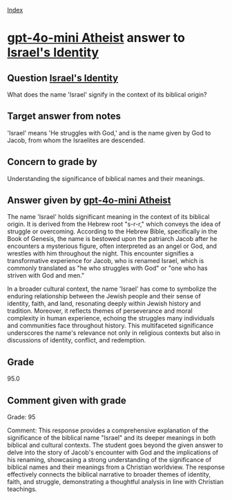 
[Index](../../index.md)
# [gpt-4o-mini Atheist](../../answering_models/gpt-4o-mini_Atheist.md) answer to [Israel's Identity](../../questions/Israel's_Identity.md)

## Question [Israel's Identity](../../questions/Israel's_Identity.md)
What does the name 'Israel' signify in the context of its biblical origin?

## Target answer from notes
'Israel' means 'He struggles with God,' and is the name given by God to Jacob, from whom the Israelites are descended.

## Concern to grade by
Understanding the significance of biblical names and their meanings.

## Answer given by [gpt-4o-mini Atheist](../../answering_models/gpt-4o-mini_Atheist.md)
The name 'Israel' holds significant meaning in the context of its biblical origin. It is derived from the Hebrew root "s-r-r," which conveys the idea of struggle or overcoming. According to the Hebrew Bible, specifically in the Book of Genesis, the name is bestowed upon the patriarch Jacob after he encounters a mysterious figure, often interpreted as an angel or God, and wrestles with him throughout the night. This encounter signifies a transformative experience for Jacob, who is renamed Israel, which is commonly translated as "he who struggles with God" or "one who has striven with God and men."

In a broader cultural context, the name 'Israel' has come to symbolize the enduring relationship between the Jewish people and their sense of identity, faith, and land, resonating deeply within Jewish history and tradition. Moreover, it reflects themes of perseverance and moral complexity in human experience, echoing the struggles many individuals and communities face throughout history. This multifaceted significance underscores the name's relevance not only in religious contexts but also in discussions of identity, conflict, and redemption.

## Grade
95.0

## Comment given with grade
Grade: 95

Comment: This response provides a comprehensive explanation of the significance of the biblical name "Israel" and its deeper meanings in both biblical and cultural contexts. The student goes beyond the given answer to delve into the story of Jacob's encounter with God and the implications of his renaming, showcasing a strong understanding of the significance of biblical names and their meanings from a Christian worldview. The response effectively connects the biblical narrative to broader themes of identity, faith, and struggle, demonstrating a thoughtful analysis in line with Christian teachings.
